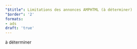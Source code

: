 ```yaml
---
"$title": Limitations des annonces AMPHTML (à déterminer)
"$order": '2'
formats:
- ads
draft: 'true'
---
```


à déterminer
